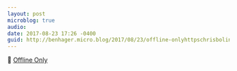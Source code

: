 ```yaml
---
layout: post
microblog: true
audio: 
date: 2017-08-23 17:26 -0400
guid: http://benhager.micro.blog/2017/08/23/offline-onlyhttpschrisbolincooffline.html
---
```

📱 [Offline Only](https://chris.bolin.co/offline/)
